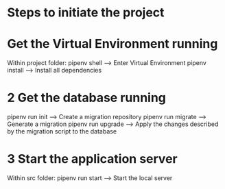 # Steps to initiate the project
# Get the Virtual Environment running
 Within project folder: 
    pipenv shell    --> Enter Virtual Environment
    pipenv install  --> Install all dependencies

# 2 Get the database running 
 
pipenv run init     --> Create a migration repository
pipenv run migrate  --> Generate a migration
pipenv run upgrade  --> Apply the changes described by the migration script to the database
# 3 Start the application server
Within src folder:
    pipenv run start    --> Start the local server
